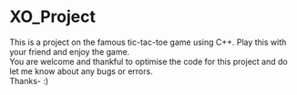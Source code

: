 # XO_Project
This is a project on the famous tic-tac-toe game using C++.
Play this with your friend and enjoy the game.
<br>
You are welcome and thankful to optimise the code for this project and do let me know about any bugs or errors.<br>
Thanks- :)
